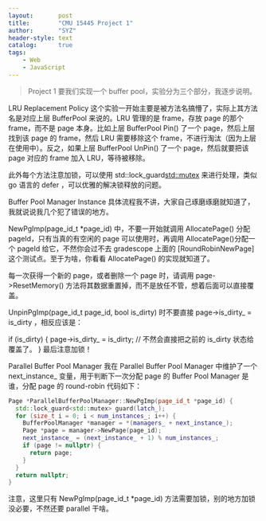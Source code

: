 ```yaml
---
layout:       post
title:        "CMU 15445 Project 1"
author:       "SYZ"
header-style: text
catalog:      true
tags:
    - Web
    - JavaScript
---
```


>  Project 1 要我们实现一个 buffer pool，实验分为三个部分，我逐步说明。

LRU Replacement Policy
这个实验一开始主要是被方法名搞懵了，实际上其方法名是对应上层 BufferPool 来说的。LRU 管理的是 frame，存放 page 的那个 frame，而不是 page 本身。比如上层 BufferPool Pin() 了一个 page，然后上层找到该 page 的 frame，然后 LRU 需要移除这个 frame，不进行淘汰（因为上层在使用中）。反之，如果上层 BufferPool UnPin() 了一个 page，然后就要把该 page 对应的 frame 加入 LRU，等待被移除。

此外每个方法注意加锁，可以使用 std::lock_guard<std::mutex> 来进行处理，类似 go 语言的 defer ，可以优雅的解决锁释放的问题。

Buffer Pool Manager Instance
具体流程我不讲，大家自己琢磨琢磨就知道了，我就说说我几个犯了错误的地方。

NewPgImp(page_id_t *page_id) 中，不要一开始就调用 AllocatePage() 分配 pageId，只有当真的有空闲的 page 可以使用时，再调用 AllocatePage()分配一个 pageId 给它，不然你会过不去 gradescope 上面的 [RoundRobinNewPage] 这个测试点。至于为啥，你看看 AllocatePage() 的实现就知道了。

每一次获得一个新的 page，或者删除一个 page 时，请调用 page->ResetMemory() 方法将其数据重置掉，而不是放任不管，想着后面可以直接覆盖。

UnpinPgImp(page_id_t page_id, bool is_dirty) 时不要直接 page->is_dirty_ = is_dirty ，相反应该是：

if (is_dirty) {
  page->is_dirty_ = is_dirty; // 不然会直接把之前的 is_dirty 状态给覆盖了。
}
最后注意加锁！

Parallel Buffer Pool Manager
我在 Parallel Buffer Pool Manager 中维护了一个 next_instance_ 变量，用于判断下一次分配 page 的 Buffer Pool Manager 是谁，分配 page 的 round-robin 代码如下：

```C++
Page *ParallelBufferPoolManager::NewPgImp(page_id_t *page_id) {
  std::lock_guard<std::mutex> guard(latch_);
  for (size_t i = 0; i < num_instances_; i++) {
    BufferPoolManager *manager = *(managers_ + next_instance_);
    Page *page = manager->NewPage(page_id);
    next_instance_ = (next_instance_ + 1) % num_instances_;
    if (page != nullptr) {
      return page;
    }
  }
  return nullptr;
}
```

注意，这里只有 NewPgImp(page_id_t *page_id) 方法需要加锁，别的地方加锁没必要，不然还要 parallel 干啥。

